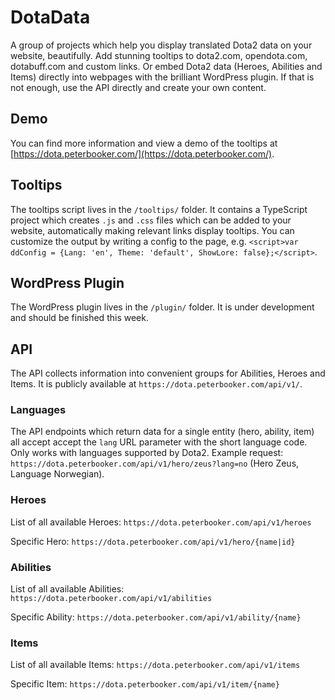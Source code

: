 # DotaData

A group of projects which help you display translated Dota2 data on your website, beautifully. Add stunning tooltips to dota2.com, opendota.com, dotabuff.com and custom links. Or embed Dota2 data (Heroes, Abilities and Items) directly into webpages with the brilliant WordPress plugin. If that is not enough, use the API directly and create your own content.

## Demo

You can find more information and view a demo of the tooltips at [https://dota.peterbooker.com/](https://dota.peterbooker.com/).

## Tooltips

The tooltips script lives in the `/tooltips/` folder. It contains a TypeScript project which creates `.js` and `.css` files which can be added to your website, automatically making relevant links display tooltips. You can customize the output by writing a config to the page, e.g. `<script>var ddConfig = {Lang: 'en', Theme: 'default', ShowLore: false};</script>`.

## WordPress Plugin

The WordPress plugin lives in the `/plugin/` folder. It is under development and should be finished this week.

## API

The API collects information into convenient groups for Abilities, Heroes and Items. It is publicly available at `https://dota.peterbooker.com/api/v1/`.

### Languages

The API endpoints which return data for a single entity (hero, ability, item) all accept accept the `lang` URL parameter with the short language code. Only works with languages supported by Dota2. Example request: `https://dota.peterbooker.com/api/v1/hero/zeus?lang=no` (Hero Zeus, Language Norwegian).

### Heroes

List of all available Heroes:
`https://dota.peterbooker.com/api/v1/heroes`

Specific Hero:
`https://dota.peterbooker.com/api/v1/hero/{name|id}`

### Abilities

List of all available Abilities:
`https://dota.peterbooker.com/api/v1/abilities`

Specific Ability:
`https://dota.peterbooker.com/api/v1/ability/{name}`

### Items

List of all available Items:
`https://dota.peterbooker.com/api/v1/items`

Specific Item:
`https://dota.peterbooker.com/api/v1/item/{name}`